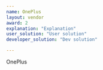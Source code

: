 ```yaml
---
name: OnePlus
layout: vendor
award: 2
explanation: "Explanation"
user_solution: "User solution"
developer_solution: "Dev solution"

---
```


OnePlus